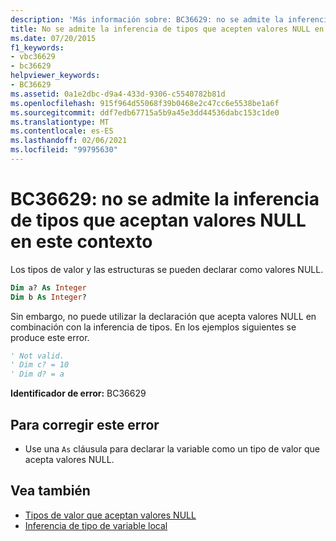 ```yaml
---
description: 'Más información sobre: BC36629: no se admite la inferencia de tipos que aceptan valores NULL en este contexto'
title: No se admite la inferencia de tipos que acepten valores NULL en este contexto
ms.date: 07/20/2015
f1_keywords:
- vbc36629
- bc36629
helpviewer_keywords:
- BC36629
ms.assetid: 0a1e2dbc-d9a4-433d-9306-c5540782b81d
ms.openlocfilehash: 915f964d55068f39b0468e2c47cc6e5538be1a6f
ms.sourcegitcommit: ddf7edb67715a5b9a45e3dd44536dabc153c1de0
ms.translationtype: MT
ms.contentlocale: es-ES
ms.lasthandoff: 02/06/2021
ms.locfileid: "99795630"
---
```

# <a name="bc36629-nullable-type-inference-is-not-supported-in-this-context"></a>BC36629: no se admite la inferencia de tipos que aceptan valores NULL en este contexto

Los tipos de valor y las estructuras se pueden declarar como valores NULL.

```vb
Dim a? As Integer
Dim b As Integer?
```

 Sin embargo, no puede utilizar la declaración que acepta valores NULL en combinación con la inferencia de tipos. En los ejemplos siguientes se produce este error.

```vb
' Not valid.
' Dim c? = 10
' Dim d? = a
```

 **Identificador de error:** BC36629

## <a name="to-correct-this-error"></a>Para corregir este error

- Use una `As` cláusula para declarar la variable como un tipo de valor que acepta valores NULL.

## <a name="see-also"></a>Vea también

- [Tipos de valor que aceptan valores NULL](../../programming-guide/language-features/data-types/nullable-value-types.md)
- [Inferencia de tipo de variable local](../../programming-guide/language-features/variables/local-type-inference.md)
